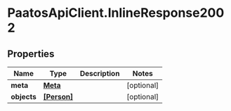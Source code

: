 # PaatosApiClient.InlineResponse2002

## Properties
Name | Type | Description | Notes
------------ | ------------- | ------------- | -------------
**meta** | [**Meta**](Meta.md) |  | [optional] 
**objects** | [**[Person]**](Person.md) |  | [optional] 


